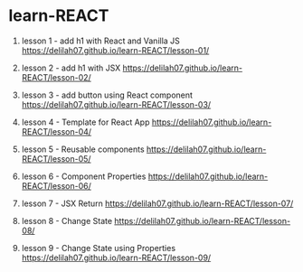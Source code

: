 # learn-REACT

1. lesson 1 - add h1 with React and Vanilla JS
   https://delilah07.github.io/learn-REACT/lesson-01/

2. lesson 2 - add h1 with JSX
   https://delilah07.github.io/learn-REACT/lesson-02/

3. lesson 3 - add button using React component
   https://delilah07.github.io/learn-REACT/lesson-03/

4. lesson 4 - Template for React App
   https://delilah07.github.io/learn-REACT/lesson-04/

5. lesson 5 - Reusable components
   https://delilah07.github.io/learn-REACT/lesson-05/

6. lesson 6 - Component Properties
   https://delilah07.github.io/learn-REACT/lesson-06/

7. lesson 7 - JSX Return
   https://delilah07.github.io/learn-REACT/lesson-07/

8. lesson 8 - Change State
   https://delilah07.github.io/learn-REACT/lesson-08/

9. lesson 9 - Change State using Properties
   https://delilah07.github.io/learn-REACT/lesson-09/
